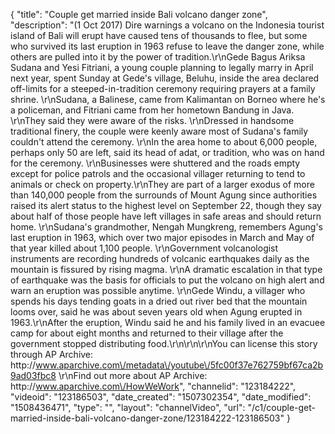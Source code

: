 {
    "title": "Couple get married inside Bali volcano danger zone",
    "description": "(1 Oct 2017) Dire warnings a volcano on the Indonesia tourist island of Bali will erupt have caused tens of thousands to flee, but some who survived its last eruption in 1963 refuse to leave the danger zone, while others are pulled into it by the power of tradition.\r\nGede Bagus Ariksa Sudana and Yesi Fitriani, a young couple planning to legally marry in April next year, spent Sunday at Gede's village, Beluhu, inside the area declared off-limits for a steeped-in-tradition ceremony requiring prayers at a family shrine. \r\nSudana, a Balinese, came from Kalimantan on Borneo where he's a policeman, and Fitriani came from her hometown Bandung in Java. \r\nThey said they were aware of the risks. \r\nDressed in handsome traditional finery, the couple were keenly aware most of Sudana's family couldn't attend the ceremony. \r\nIn the area home to about 6,000 people, perhaps only 50 are left, said its head of adat, or tradition, who was on hand for the ceremony. \r\nBusinesses were shuttered and the roads empty except for police patrols and the occasional villager returning to tend to animals or check on property.\r\nThey are part of a larger exodus of more than 140,000 people from the surrounds of Mount Agung since authorities raised its alert status to the highest level on September 22, though they say about half of those people have left villages in safe areas and should return home. \r\nSudana's grandmother, Nengah Mungkreng, remembers Agung's last eruption in 1963, which over two major episodes in March and May of that year killed about 1,100 people. \r\nGovernment volcanologist instruments are recording hundreds of volcanic earthquakes daily as the mountain is fissured by rising magma. \r\nA dramatic escalation in that type of earthquake was the basis for officials to put the volcano on high alert and warn an eruption was possible anytime. \r\nGede Windu, a villager who spends his days tending goats in a dried out river bed that the mountain looms over, said he was about seven years old when Agung erupted in 1963.\r\nAfter the eruption, Windu said he and his family lived in an evacuee camp for about eight months and returned to their village after the government stopped distributing food.\r\n\r\n\r\nYou can license this story through AP Archive: http:\/\/www.aparchive.com\/metadata\/youtube\/5fc00f37e762759bf67ca2b9ad03fbc8 \r\nFind out more about AP Archive: http:\/\/www.aparchive.com\/HowWeWork",
    "channelid": "123184222",
    "videoid": "123186503",
    "date_created": "1507302354",
    "date_modified": "1508436471",
    "type": "",
    "layout": "channelVideo",
    "url": "\/c1\/couple-get-married-inside-bali-volcano-danger-zone\/123184222-123186503"
}
